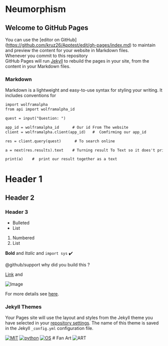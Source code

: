 # Neumorphism

## Welcome to GitHub Pages

You can use the [editor on GitHub]                                                                   (https://github.com/kruz26/Apptest/edit/gh-pages/index.md) to maintain and
preview the content for your website in Markdown files.                                              
Whenever you commit to this repository                                                               
GitHub Pages will run [Jekyll](https://jekyllrb.com/) to rebuild the pages in
your site, from the content in your Markdown files.                                                  
### Markdown

Markdown is a lightweight and easy-to-use syntax for styling your writing. It
includes conventions for

```markdown
import wolframalpha
from api import wolframalpha_id

quest = input("Question: ")

app_id = wolframalpha_id      # Our id From The website
client = wolframalpha.client(app_id)   #  Comfirming our app_id

res = client.query(quest)      # To search online

a = next(res.results).text    # Turning result To Text so it does't print bunch of stuff

print(a)    #  print our result together as a text

```

# Header 1
## Header 2
### Header 3

- Bulleted
- List

1. Numbered
2. List

**Bold** and _Italic_ and `import sys` ✔️

@github/support why did you build this ?

[Link](https://www.linkedin.com/in/odili-kruz-259733202) and

![Image](https://file2directlink.herokuapp.com/21076659482810179613686460/AgADprgx/photo_2022-05-05_18-12-30_.jpg)


For more details see [here](https://docs.github.com/en/github/writing-on-github/getting-started-with-writing-and-formatting-on-github/basic-writing-and-formatting-syntax).


### Jekyll Themes

Your Pages site will use the layout and styles from the Jekyll theme you have
selected in your [repository
settings](https://github.com/kruz26/Apptest/settings/pages). The name of this
theme is saved in the Jekyll `_config.yml` configuration file.

[![MIT](https://img.shields.io/packagist/l/doctrine/orm.svg)](https://github.com/Manisso/Crips/blob/master/LICENSE)
[![python](https://img.shields.io/badge/python-2.7-brightgreen.svg)](https://www.python.org/downloads/release/python-2714/)
[![OS](https://img.shields.io/badge/Tested%20On-Linux%20%7C%20Android-yellowgreen.svg)](https://termux.com/)
                                                                                                     # Fan Art
![ART](https://media.giphy.com/media/3ohs7IdEfvc5114C5y/giphy.gif)
